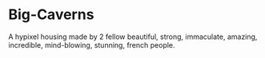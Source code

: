 # Big-Caverns
A hypixel housing made by 2 fellow beautiful, strong, immaculate, amazing, incredible, mind-blowing, stunning, french people.
